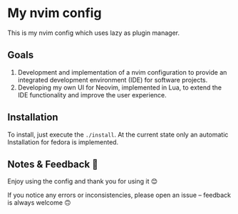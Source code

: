 # My nvim config

This is my nvim config which uses lazy as plugin manager.

## Goals

1. Development and implementation of a nvim configuration to provide an
   integrated development environment (IDE) for software projects.
2. Developing my own UI for Neovim, implemented in Lua, to extend the
   IDE functionality and improve the user experience.

## Installation

To install, just execute the `./install`. At the current state only an
automatic Installation for fedora is implemented.

## Notes & Feedback 🎉

Enjoy using the config and thank you for using it 😊

If you notice any errors or inconsistencies, please open an issue – feedback
is always welcome 🙃
